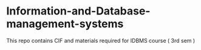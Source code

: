 # Information-and-Database-management-systems
This repo contains CIF and materials required for IDBMS course ( 3rd sem )
